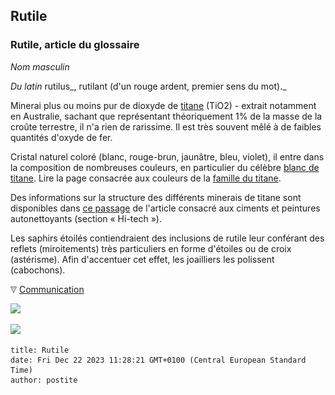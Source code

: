 ## Rutile
### Rutile, article du glossaire
 _Nom masculin_

_Du latin_ rutilus_, rutilant (d'un rouge ardent, premier sens du mot)._

Minerai plus ou moins pur de dioxyde de [titane](annexe1.html#ti) (TiO2) - extrait notamment en Australie, sachant que représentant théoriquement 1% de la masse de la croûte terrestre, il n'a rien de rarissime. Il est très souvent mêlé à de faibles quantités d'oxyde de fer.

Cristal naturel coloré (blanc, rouge-brun, jaunâtre, bleu, violet), il entre dans la composition de nombreuses couleurs, en particulier du célèbre [blanc de titane](blancssynthetiques.html#leblancdetitane). Lire la page consacrée aux couleurs de la [famille du titane](titanes.html).

Des informations sur la structure des différents minerais de titane sont disponibles dans [ce passage](hitechcimentautonet.html#mineralogie) de l'article consacré aux ciments et peintures autonettoyants (section « Hi-tech »).

Les saphirs étoilés contiendraient des inclusions de rutile leur conférant des reflets (miroitements) très particuliers en forme d'étoiles ou de croix (astérisme). Afin d'accentuer cet effet, les joailliers les polissent (cabochons).



![](images/flechebas.gif) [Communication](http://www.artrealite.com/annonceurs.htm) 

[![](https://cbonvin.fr/sites/regie.artrealite.com/visuels/campagne1.png)](index-2.html#20131014)

![](https://cbonvin.fr/sites/regie.artrealite.com/visuels/campagne2.png)
```
title: Rutile
date: Fri Dec 22 2023 11:28:21 GMT+0100 (Central European Standard Time)
author: postite
```
